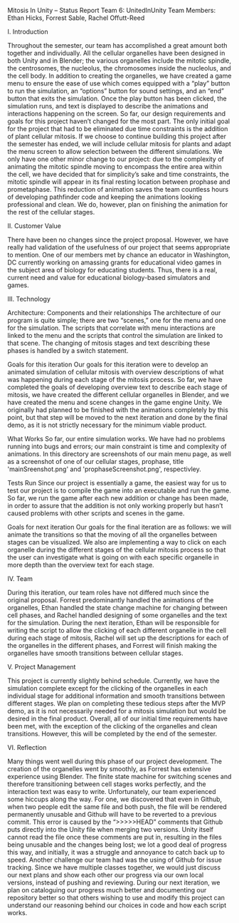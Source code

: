 Mitosis In Unity – Status Report
Team 6: UnitedInUnity 
Team Members: Ethan Hicks, Forrest Sable, Rachel Offutt-Reed

I. Introduction

Throughout the semester, our team has accomplished a great amount both together and individually. All the cellular organelles 
have been designed in both Unity and in Blender; the various organelles include the mitotic spindle, the centrosomes, the nucleolus,
the chromosomes inside the nucleolus, and the cell body. In addition to creating the organelles, we have created a game menu to ensure
the ease of use which comes equipped with a “play” button to run the simulation, an “options” button for sound settings, and an “end” 
button that exits the simulation. Once the play button has been clicked, the simulation runs, and text is displayed to describe the
animations and interactions happening on the screen. 
So far, our design requirements and goals for this project haven’t changed for the most part. The only initial goal for the project 
that had to be eliminated due time constraints is the addition of plant cellular mitosis. If we choose to continue building this 
project after the semester has ended, we will include cellular mitosis for plants and adapt the menu screen to allow selection 
between the different simulations. We only have one other minor change to our project: due to the complexity of animating the mitotic
spindle moving to encompass the entire area within the cell, we have decided that for simplicity’s sake and time constraints, the 
mitotic spindle will appear in its final resting location between prophase and prometaphase. This reduction of animation saves the
team countless hours of developing pathfinder code and keeping the animations looking professional and clean. We do, however, plan
on finishing the animation for the rest of the cellular stages.

II. Customer Value

There have been no changes since the project proposal. However, we have really had validation of the usefulness of our project that 
seems appropriate to mention. One of our members met by chance an educator in Washington, DC currently working on amassing grants for 
educational video games in the subject area of biology for educating students. Thus, there is a real, current need and value for
educational biology-based simulators and games.

III. Technology

Architecture: Components and their relationships
The architecture of our program is quite simple; there are two “scenes,” one for the menu and one for the simulation. The scripts 
that correlate with menu interactions are linked to the menu and the scripts that control the simulation are linked to that scene. 
The changing of mitosis stages and text describing these phases is handled by a switch statement. 

Goals for this iteration
Our goals for this iteration were to develop an animated simulation of cellular mitosis with overview descriptions of what was
happening during each stage of the mitosis process. So far, we have completed the goals of developing overview text to describe
each stage of mitosis, we have created the different cellular organelles in Blender, and we have created the menu and scene changes 
in the game engine Unity. We originally had planned to be finished with the animations completely by this point, but that step will 
be moved to the next iteration and done by the final demo, as it is not strictly necessary for the minimum viable product. 

What Works
So far, our entire simulation works. We have had no problems running into bugs and errors; our main constraint is time and 
complexity of animations. In this directory are screenshots of our main menu page, as well as a screenshot of one of our cellular stages, 
prophase, title 'mainSreenshot.png' and 'prophaseScreenshot.png', respectivley.

Tests Run
Since our project is essentially a game, the easiest way for us to test our project is to compile the game into an executable and 
run the game. So far, we run the game after each new addition or change has been made, in order to assure that the addition is not 
only working properly but hasn’t caused problems with other scripts and scenes in the game.

Goals for next iteration
Our goals for the final iteration are as follows: we will animate the transitions so that the moving of all the organelles between 
stages can be visualized. We also are implementing a way to click on each organelle during the different stages of the cellular mitosis
process so that the user can investigate what is going on with each specific organelle in more depth than the overview text for each 
stage. 

IV. Team 

During this iteration, our team roles have not differed much since the original proposal. Forrest predominantly handled the
animations of the organelles, Ethan handled the state change machine for changing between cell phases, and Rachel handled designing 
of some organelles and the text for the simulation. During the next iteration, Ethan will be responsible for writing the script to 
allow the clicking of each different organelle in the cell during each stage of mitosis, Rachel will set up the descriptions for each 
of the organelles in the different phases, and Forrest will finish making the organelles have smooth transitions between cellular 
stages.  

V. Project Management 

This project is currently slightly behind schedule. Currently, we have the simulation complete except for the clicking of the
organelles in each individual stage for additional information and smooth transitions between different stages. We plan on completing 
these tedious steps after the MVP demo, as it is not necessarily needed for a mitosis simulation but would be desired in the final 
product. Overall, all of our initial time requirements have been met, with the exception of the clicking of the organelles and clean
transitions. However, this will be completed by the end of the semester.

VI. Reflection 

Many things went well during this phase of our project development. The creation of the organelles went by smoothly, as Forrest has 
extensive experience using Blender. The finite state machine for switching scenes and therefore transitioning between cell stages
works perfectly, and the interaction text was easy to write. Unfortunately, our team experienced some hiccups along the way. For one,
we discovered that even in Github, when two people edit the same file and both push, the file will be rendered permanently unusable
and Github will have to be reverted to a previous commit. This error is caused by the “>>>>>HEAD” comments that Github puts directly
into the Unity file when merging two versions. Unity itself cannot read the file once these comments are put in, resulting in the 
files being unusable and the changes being lost; we lot a good deal of progress this way, and initially, it was a struggle and 
annoyance to catch back up to speed. Another challenge our team had was the using of Github for issue tracking. Since we have
multiple classes together, we would just discuss our next plans and show each other our progress via our own local versions, 
instead of pushing and reviewing. During our next iteration, we plan on cataloguing our progress much better and documenting our 
repository better so that others wishing to use and modify this project can understand our reasoning behind our choices in code and 
how each script works.


